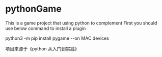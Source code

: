 # pythonGame
This is a game project that using python to complement
First you should use below command to install a plugin

python3 -m pip install  pygame   --on MAC devices

项目来源于《python 从入门到实践》
